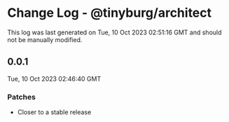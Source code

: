 # Change Log - @tinyburg/architect

This log was last generated on Tue, 10 Oct 2023 02:51:16 GMT and should not be manually modified.

## 0.0.1

Tue, 10 Oct 2023 02:46:40 GMT

### Patches

-   Closer to a stable release
